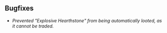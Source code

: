 ## Bugfixes

- *Prevented "Explosive Hearthstone" from being automatically looted, as it cannot be traded.*

